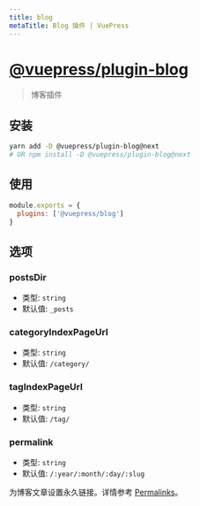 ```yaml
---
title: blog
metaTitle: Blog 插件 | VuePress
---
```


# [@vuepress/plugin-blog](https://github.com/vuejs/vuepress/tree/master/packages/@vuepress/plugin-blog)

> 博客插件

## 安装

```bash
yarn add -D @vuepress/plugin-blog@next
# OR npm install -D @vuepress/plugin-blog@next
```

## 使用

```javascript
module.exports = {
  plugins: ['@vuepress/blog'] 
}
```

## 选项

### postsDir

- 类型: `string`
- 默认值: `_posts`

### categoryIndexPageUrl

- 类型: `string`
- 默认值: `/category/`

### tagIndexPageUrl

- 类型: `string`
- 默认值: `/tag/`

### permalink

- 类型: `string`
- 默认值: `/:year/:month/:day/:slug`

为博客文章设置永久链接。详情参考 [Permalinks](/zh/guide/permalinks.html#模板变量)。
